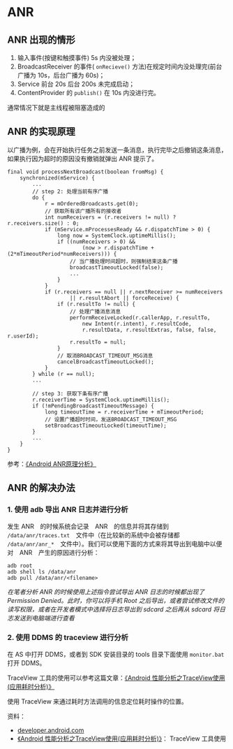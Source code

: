 # ANR

## ANR 出现的情形

1. 输入事件(按键和触摸事件) 5s 内没被处理；
2. BroadcastReceiver 的事件( `onRecieve()` 方法)在规定时间内没处理完(前台广播为 10s，后台广播为 60s)；
3. Service 前台 20s 后台 200s 未完成启动；
4. ContentProvider 的 `publish()` 在 10s 内没进行完。

通常情况下就是主线程被阻塞造成的

## ANR 的实现原理

以广播为例，会在开始执行任务之前发送一条消息，执行完毕之后撤销这条消息，如果执行因为超时的原因没有撤销就弹出 ANR 提示了。

    final void processNextBroadcast(boolean fromMsg) {
        synchronized(mService) {
            ...
            // step 2: 处理当前有序广播
            do {
                r = mOrderedBroadcasts.get(0);
                // 获取所有该广播所有的接收者
                int numReceivers = (r.receivers != null) ? r.receivers.size() : 0;
                if (mService.mProcessesReady && r.dispatchTime > 0) {
                    long now = SystemClock.uptimeMillis();
                    if ((numReceivers > 0) &&
                            (now > r.dispatchTime + (2*mTimeoutPeriod*numReceivers))) {
                        // 当广播处理时间超时，则强制结束这条广播
                        broadcastTimeoutLocked(false);
                        ...
                    }
                }
                if (r.receivers == null || r.nextReceiver >= numReceivers
                        || r.resultAbort || forceReceive) {
                    if (r.resultTo != null) {
                        // 处理广播消息消息
                        performReceiveLocked(r.callerApp, r.resultTo,
                            new Intent(r.intent), r.resultCode,
                            r.resultData, r.resultExtras, false, false, r.userId);
                        r.resultTo = null;
                    }
                    // 取消BROADCAST_TIMEOUT_MSG消息
                    cancelBroadcastTimeoutLocked();
                }
            } while (r == null);
            ...

            // step 3: 获取下条有序广播
            r.receiverTime = SystemClock.uptimeMillis();
            if (!mPendingBroadcastTimeoutMessage) {
                long timeoutTime = r.receiverTime + mTimeoutPeriod;
                // 设置广播超时时间，发送BROADCAST_TIMEOUT_MSG
                setBroadcastTimeoutLocked(timeoutTime);
            }
            ...
        }
    }

参考：[《Android ANR原理分析》](https://www.cnblogs.com/android-blogs/p/5718302.html)

## ANR 的解决办法

### 1. 使用 adb 导出 ANR 日志并进行分析

发生 ANR　的时候系统会记录　ANR　的信息并将其存储到　`/data/anr/traces.txt`　文件中（在比较新的系统中会被存储都　`/data/anr/anr_*`　文件中）。我们可以使用下面的方式来将其导出到电脑中以便对　ANR　产生的原因进行分析：

    adb root
    adb shell ls /data/anr
    adb pull /data/anr/<filename>

*在笔者分析 ANR 的时候使用上述指令尝试导出 ANR 日志的时候都出现了 Permission Denied。此时，你可以将手机 Root 之后导出，或者尝试修改文件的读写权限，或者在开发者模式中选择将日志导出到 sdcard 之后再从 sdcard 将日志发送到电脑端进行查看*

### 2. 使用 DDMS 的 traceview 进行分析

在 AS 中打开 DDMS，或者到 SDK 安装目录的 tools 目录下面使用 `monitor.bat` 打开 DDMS。

TraceView 工具的使用可以参考这篇文章：[《Android 性能分析之TraceView使用(应用耗时分析)》](https://blog.csdn.net/android_jianbo/article/details/76608558)

使用 TraceView 来通过耗时方法调用的信息定位耗时操作的位置。

资料：

- [developer.android.com](https://developer.android.com/topic/performance/vitals/anr)
- [《Android 性能分析之TraceView使用(应用耗时分析)》](https://blog.csdn.net/android_jianbo/article/details/76608558)： TraceView 工具使用
